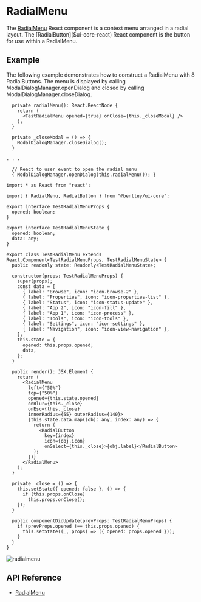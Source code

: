 # RadialMenu

The [RadialMenu]($ui-core-react) React component is a context menu arranged in a radial layout.
The [RadialButton]($ui-core-react) React component is the button for use within a RadialMenu.

## Example

The following example demonstrates how to construct a RadialMenu with 8 RadialButtons.
The menu is displayed by calling ModalDialogManager.openDialog
and closed by calling ModalDialogManager.closeDialog.

```tsx
  private radialMenu(): React.ReactNode {
    return (
      <TestRadialMenu opened={true} onClose={this._closeModal} />
    );
  }

  private _closeModal = () => {
    ModalDialogManager.closeDialog();
  }

. . .

  // React to user event to open the radial menu
  { ModalDialogManager.openDialog(this.radialMenu()); }
```

```tsx
import * as React from "react";

import { RadialMenu, RadialButton } from "@bentley/ui-core";

export interface TestRadialMenuProps {
  opened: boolean;
}

export interface TestRadialMenuState {
  opened: boolean;
  data: any;
}

export class TestRadialMenu extends React.Component<TestRadialMenuProps, TestRadialMenuState> {
  public readonly state: Readonly<TestRadialMenuState>;

  constructor(props: TestRadialMenuProps) {
    super(props);
    const data = [
      { label: "Browse", icon: "icon-browse-2" },
      { label: "Properties", icon: "icon-properties-list" },
      { label: "Status", icon: "icon-status-update" },
      { label: "App 2", icon: "icon-fill" },
      { label: "App 1", icon: "icon-process" },
      { label: "Tools", icon: "icon-tools" },
      { label: "Settings", icon: "icon-settings" },
      { label: "Navigation", icon: "icon-view-navigation" },
    ];
    this.state = {
      opened: this.props.opened,
      data,
    };
  }

  public render(): JSX.Element {
    return (
      <RadialMenu
        left={"50%"}
        top={"50%"}
        opened={this.state.opened}
        onBlur={this._close}
        onEsc={this._close}
        innerRadius={55} outerRadius={140}>
        {this.state.data.map((obj: any, index: any) => {
          return (
            <RadialButton
              key={index}
              icon={obj.icon}
              onSelect={this._close}>{obj.label}</RadialButton>
          );
        })}
      </RadialMenu>
    );
  }

  private _close = () => {
    this.setState({ opened: false }, () => {
      if (this.props.onClose)
        this.props.onClose();
    });
  }

  public componentDidUpdate(prevProps: TestRadialMenuProps) {
    if (prevProps.opened !== this.props.opened) {
      this.setState((_, props) => ({ opened: props.opened }));
    }
  }
}
```

![radialmenu](./images/RadialMenu.png "RadialMenu")

## API Reference

- [RadialMenu]($ui-core-react:RadialMenu)
